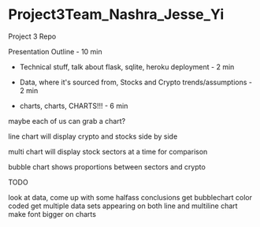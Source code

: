 # Project3Team_Nashra_Jesse_Yi
Project 3 Repo


Presentation Outline - 10 min

- Technical stuff, talk about flask, sqlite, heroku deployment - 2 min

- Data, where it's sourced from, Stocks and Crypto trends/assumptions - 2 min

- charts, charts, CHARTS!!! - 6 min

maybe each of us can grab a chart?

line chart will display crypto and stocks side by side

multi chart will display stock sectors at a time for comparison

bubble chart shows proportions between sectors and crypto


TODO

look at data, come up with some halfass conclusions
get bubblechart color coded
get multiple data sets appearing on both line and multiline chart
make font bigger on charts
